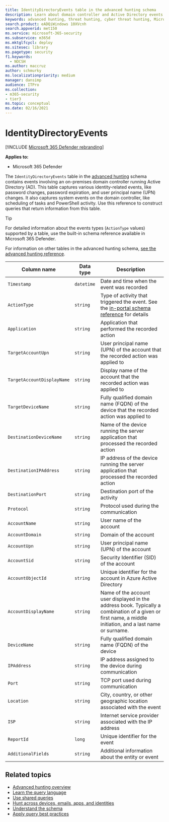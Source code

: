 ```yaml
---
title: IdentityDirectoryEvents table in the advanced hunting schema
description: Learn about domain controller and Active Directory events in the IdentityDirectoryEvents table of the advanced hunting schema
keywords: advanced hunting, threat hunting, cyber threat hunting, Microsoft 365 Defender, microsoft 365, m365, search, query, telemetry, schema reference, kusto, table, column, data type, description, IdentityDirectoryEvents, domain controller, Active Directory, Microsoft Defender for Identity, identities
search.product: eADQiWindows 10XVcnh
search.appverid: met150
ms.service: microsoft-365-security
ms.subservice: m365d
ms.mktglfcycl: deploy
ms.sitesec: library
ms.pagetype: security
f1.keywords: 
  - NOCSH
ms.author: maccruz
author: schmurky
ms.localizationpriority: medium
manager: dansimp
audience: ITPro
ms.collection: 
- m365-security
- tier3
ms.topic: conceptual
ms.date: 02/16/2021
---
```


# IdentityDirectoryEvents

[!INCLUDE [Microsoft 365 Defender rebranding](../includes/microsoft-defender.md)]


**Applies to:**
- Microsoft 365 Defender

The `IdentityDirectoryEvents` table in the [advanced hunting](advanced-hunting-overview.md) schema contains events involving an on-premises domain controller running Active Directory (AD). This table captures various identity-related events, like password changes, password expiration, and user principal name (UPN) changes. It also captures system events on the domain controller, like scheduling of tasks and PowerShell activity. Use this reference to construct queries that return information from this table.

>[!TIP]
> For detailed information about the events types (`ActionType` values) supported by a table, use the built-in schema reference available in Microsoft 365 Defender.

For information on other tables in the advanced hunting schema, [see the advanced hunting reference](advanced-hunting-schema-tables.md).

| Column name | Data type | Description |
|-------------|-----------|-------------|
| `Timestamp` | `datetime` | Date and time when the event was recorded |
| `ActionType` | `string` | Type of activity that triggered the event. See the [in-portal schema reference](advanced-hunting-schema-tables.md?#get-schema-information-in-the-security-center) for details |
| `Application` | `string` | Application that performed the recorded action |
| `TargetAccountUpn` | `string` | User principal name (UPN) of the account that the recorded action was applied to |
| `TargetAccountDisplayName` | `string` | Display name of the account that the recorded action was applied to |
| `TargetDeviceName` | `string` | Fully qualified domain name (FQDN) of the device that the recorded action was applied to |
| `DestinationDeviceName` | `string` | Name of the device running the server application that processed the recorded action |
| `DestinationIPAddress` | `string` | IP address of the device running the server application that processed the recorded action |
| `DestinationPort` | `string` | Destination port of the activity |
| `Protocol` | `string` | Protocol used during the communication |
| `AccountName` | `string` | User name of the account |
| `AccountDomain` | `string` | Domain of the account |
| `AccountUpn` | `string` | User principal name (UPN) of the account |
| `AccountSid` | `string` | Security Identifier (SID) of the account |
| `AccountObjectId` | `string` | Unique identifier for the account in Azure Active Directory |
| `AccountDisplayName` | `string` | Name of the account user displayed in the address book. Typically a combination of a given or first name, a middle initiation, and a last name or surname. |
| `DeviceName` | `string` | Fully qualified domain name (FQDN) of the device |
| `IPAddress` | `string` | IP address assigned to the device during communication |
| `Port` | `string` | TCP port used during communication |
| `Location` | `string` | City, country, or other geographic location associated with the event |
| `ISP` | `string` | Internet service provider associated with the IP address |
| `ReportId` | `long` | Unique identifier for the event |
| `AdditionalFields` | `string` | Additional information about the entity or event |

## Related topics
- [Advanced hunting overview](advanced-hunting-overview.md)
- [Learn the query language](advanced-hunting-query-language.md)
- [Use shared queries](advanced-hunting-shared-queries.md)
- [Hunt across devices, emails, apps, and identities](advanced-hunting-query-emails-devices.md)
- [Understand the schema](advanced-hunting-schema-tables.md)
- [Apply query best practices](advanced-hunting-best-practices.md)
